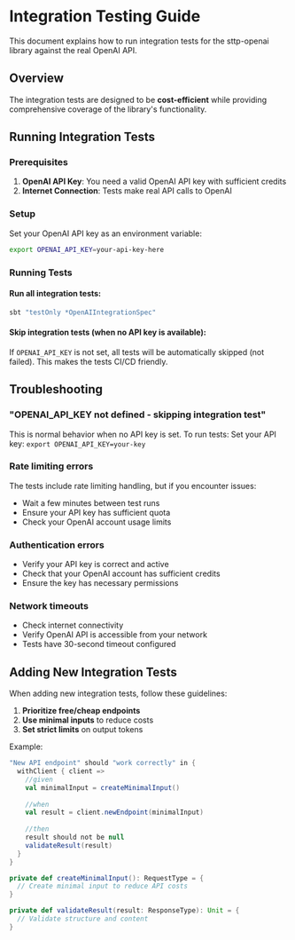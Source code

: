 # Integration Testing Guide

This document explains how to run integration tests for the sttp-openai library against the real OpenAI API.

## Overview

The integration tests are designed to be **cost-efficient** while providing comprehensive coverage of the library's functionality. 

## Running Integration Tests

### Prerequisites

1. **OpenAI API Key**: You need a valid OpenAI API key with sufficient credits
2. **Internet Connection**: Tests make real API calls to OpenAI

### Setup

Set your OpenAI API key as an environment variable:

```bash
export OPENAI_API_KEY=your-api-key-here
```

### Running Tests

#### Run all integration tests:
```bash
sbt "testOnly *OpenAIIntegrationSpec"
```

#### Skip integration tests (when no API key is available):
If `OPENAI_API_KEY` is not set, all tests will be automatically skipped (not failed).
This makes the tests CI/CD friendly.

## Troubleshooting

### "OPENAI_API_KEY not defined - skipping integration test"
This is normal behavior when no API key is set. To run tests:
Set your API key: `export OPENAI_API_KEY=your-key`

### Rate limiting errors
The tests include rate limiting handling, but if you encounter issues:
- Wait a few minutes between test runs
- Ensure your API key has sufficient quota
- Check your OpenAI account usage limits

### Authentication errors
- Verify your API key is correct and active
- Check that your OpenAI account has sufficient credits
- Ensure the key has necessary permissions

### Network timeouts
- Check internet connectivity
- Verify OpenAI API is accessible from your network
- Tests have 30-second timeout configured

## Adding New Integration Tests

When adding new integration tests, follow these guidelines:

1. **Prioritize free/cheap endpoints**
2. **Use minimal inputs** to reduce costs
3. **Set strict limits** on output tokens

Example:
```scala
"New API endpoint" should "work correctly" in {
  withClient { client =>
    //given
    val minimalInput = createMinimalInput()
    
    //when
    val result = client.newEndpoint(minimalInput)
    
    //then
    result should not be null
    validateResult(result)
  }
}

private def createMinimalInput(): RequestType = {
  // Create minimal input to reduce API costs
}

private def validateResult(result: ResponseType): Unit = {
  // Validate structure and content
}
```
